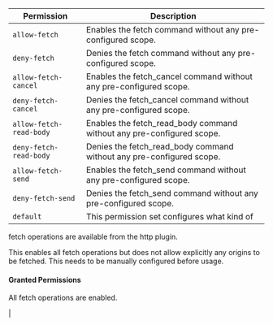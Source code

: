 | Permission | Description |
|------|-----|
|`allow-fetch`|Enables the fetch command without any pre-configured scope.|
|`deny-fetch`|Denies the fetch command without any pre-configured scope.|
|`allow-fetch-cancel`|Enables the fetch_cancel command without any pre-configured scope.|
|`deny-fetch-cancel`|Denies the fetch_cancel command without any pre-configured scope.|
|`allow-fetch-read-body`|Enables the fetch_read_body command without any pre-configured scope.|
|`deny-fetch-read-body`|Denies the fetch_read_body command without any pre-configured scope.|
|`allow-fetch-send`|Enables the fetch_send command without any pre-configured scope.|
|`deny-fetch-send`|Denies the fetch_send command without any pre-configured scope.|
|`default`|This permission set configures what kind of
fetch operations are available from the http plugin.

This enables all fetch operations but does not
allow explicitly any origins to be fetched. This needs to
be manually configured before usage.

#### Granted Permissions

All fetch operations are enabled.

|
